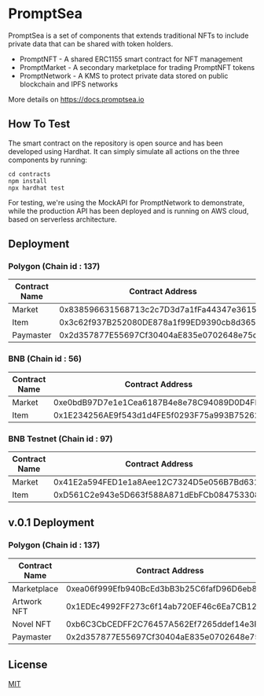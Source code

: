 # PromptSea

PromptSea is a set of components that extends traditional NFTs to include private data that can be shared with token holders. 

- PromptNFT - A shared ERC1155 smart contract for NFT management
- PromptMarket - A secondary marketplace for trading PromptNFT tokens
- PromptNetwork - A KMS to protect private data stored on public blockchain and IPFS networks

More details on https://docs.promptsea.io

## How To Test

The smart contract on the repository is open source and has been developed using Hardhat. It can simply simulate all actions on the three components by running:

```
cd contracts
npm install
npx hardhat test
```

For testing, we're using the MockAPI for PromptNetwork to demonstrate, while the production API has been deployed and is running on AWS cloud, based on serverless architecture.

## Deployment

### Polygon (Chain id : 137) 

Contract Name | Contract Address 
--- | --- 
Market | 0x838596631568713c2c7D3d7a1fFa44347e361550
Item | 0x3c62f937B252080DE878a1f99ED9390cb8d36554
Paymaster | 0x2d357877E55697Cf30404aE835e0702648e75df6

### BNB (Chain id : 56) 

Contract Name | Contract Address 
--- | --- 
Market | 0xe0bdB97D7e1e1Cea6187B4e8e78C94089D0D4FFa
Item | 0x1E234256AE9f543d1d4FE5f0293F75a993B75262

### BNB Testnet (Chain id : 97) 

Contract Name | Contract Address 
--- | --- 
Market | 0x41E2a594FED1e1a8Aee12C7324D5e056B7Bd631D
Item | 0xD561C2e943e5D663f588A871dEbFCb084753308E

## v.0.1 Deployment

### Polygon (Chain id : 137) 

Contract Name | Contract Address 
--- | --- 
Marketplace | 0xea06f999Efb940BcEd3bB3b25C6fafD96D6eb869
Artwork NFT | 0x1EDEc4992FF273c6f14ab720EF46c6Ea7CB1240a
Novel NFT | 0xb6C3CbCEDFF2C76457A562Ef7265ddef14e3FA08
Paymaster | 0x2d357877E55697Cf30404aE835e0702648e75df6

## License

[MIT](./LICENSE)
